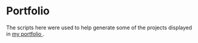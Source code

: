# Portfolio 

The scripts here were used to help generate some of the projects displayed in <a href="https://mayamkay.github.io/"> my portfolio </a>.

